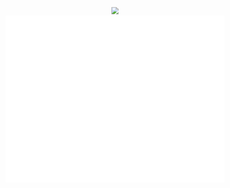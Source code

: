 <div align="center">
  <img src="https://svg-banners.vercel.app/api?type=typeWriter&text1=Marc%20Sih%20💻&width=500&height=250" />
</div>

<div align="center">
 <img align="center" src="/github-metrics.svg" alt="Metrics" width="500">
</div>
<!--
**MarcShayne-npc/MarcShayne-npc** is a ✨ _special_ ✨ repository because its `README.md` (this file) appears on your GitHub profile.

Here are some ideas to get you started:

- 🔭 I’m currently working on ...
- 🌱 I’m currently learning ...
- 👯 I’m looking to collaborate on ...
- 🤔 I’m looking for help with ...
- 💬 Ask me about ...
- 📫 How to reach me: ...
- 😄 Pronouns: ...
- ⚡ Fun fact: ...
-->
[![trophy](https://github-profile-trophy.vercel.app/?username=MarcShayne-npc&theme=onedark)](https://github.com/ryo-ma/github-profile-trophy)

